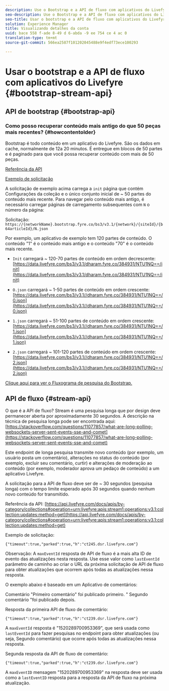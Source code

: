 ```yaml
---
description: Use o Bootstrap e a API de fluxo com aplicativos do Livefyre.
seo-description: Use o Bootstrap e a API de fluxo com aplicativos do Livefyre.
seo-title: Usar o bootstrap e a API de fluxo com aplicativos do Livefyre
solution: Experience Manager
title: Visualizando detalhes da conta
uuid: bace 558 f-ade 8-49 d 6-abda -9 ee 754 ce 4 ac 0
translation-type: tm+mt
source-git-commit: 566ea2587f101202045488e9f4edf73ece100293

---
```



# Usar o bootstrap e a API de fluxo com aplicativos do Livefyre {#bootstrap-stream-api}

## API de bootstrap {#bootstrap-api}

### Como posso recuperar conteúdo mais antigo do que 50 peças mais recentes? {#howcontentolder}

Bootstrap é todo conteúdo em um aplicativo do Livefyre. São os dados em cache, normalmente de 12a 20 minutos. É entregue em blocos de 50 partes e é paginado para que você possa recuperar conteúdo com mais de 50 peças.

[Referência da API](https://api.livefyre.com/docs/apis/by-category/collections#operation=urn:livefyre:apis:bootstrap:operations:bs3:v3.1:network:site:article:init:method=get)

[Exemplo de solicitação](https://data.livefyre.com/bs3/v3.1/dharam.fyre.co/384931/NTU1NQ==/init)

A solicitação de exemplo acima carrega a `init` página que contém Configurações da coleção e o único conjunto inicial de ~ 50 partes do conteúdo mais recente. Para navegar pelo conteúdo mais antigo, é necessário carregar páginas de carregamento subsequentes com `N` o número da página:

Solicitação: `https://{networkName}.bootstrap.fyre.co/bs3/v3.1/{network}/{siteId}/{b64articleId}/N.json`

Por exemplo, um aplicativo de exemplo tem 120 partes de conteúdo. O conteúdo "1" é o conteúdo mais antigo e o conteúdo "70" é o conteúdo mais recente.

* `Init` carregará ~ 120-70 partes de conteúdo em ordem decrescente: [https://data.livefyre.com/bs3/v3.1/dharam.fyre.co/384931/NTU1NQ==/init](https://data.livefyre.com/bs3/v3.1/dharam.fyre.co/384931/NTU1NQ==/init)

* `O.json` carregará ~ 1-50 partes de conteúdo em ordem crescente: [https://data.livefyre.com/bs3/v3.1//dharam.fyre.co/384931/NTU1NQ==/0.json](https://data.livefyre.com/bs3/v3.1//dharam.fyre.co/384931/NTU1NQ==/0.json)

* `1.json` carregará ~ 51-100 partes de conteúdo em ordem crescente: [https://data.livefyre.com/bs3/v3.1//dharam.fyre.co/384931/NTU1NQ==/1.json](https://data.livefyre.com/bs3/v3.1//dharam.fyre.co/384931/NTU1NQ==/1.json)

* `2.json` carregará ~ 101-120 partes de conteúdo em ordem crescente:[https://data.livefyre.com/bs3/v3.1//dharam.fyre.co/384931/NTU1NQ==/2.json](https://data.livefyre.com/bs3/v3.1//dharam.fyre.co/384931/NTU1NQ==/2.json)

[Clique aqui para ver o Fluxograma de pesquisa do Bootstrap.](https://marketing-resource-help.s3.amazonaws.com/resources/help/en_US/livefyre/bootstrap-poll-flowchart.pdf)

## API de fluxo {#stream-api}

O que é a API de fluxo?
Stream é uma pesquisa longa que por design deve permanecer aberta por aproximadamente 30 segundos. A descrição na técnica de pesquisa longa pode ser encontrada aqui: [https://stackoverflow.com/questions/11077857/what-are-long-polling-websockets-server-sent-events-sse-and-comet](https://stackoverflow.com/questions/11077857/what-are-long-polling-websockets-server-sent-events-sse-and-comet)

Este endpoint de longa pesquisa transmite novo conteúdo (por exemplo, um usuário posta um comentário), alterações no status do conteúdo (por exemplo, excluir seu comentário, curtir) e alterações de moderação ao conteúdo (por exemplo, moderador aprova um pedaço de conteúdo) a um aplicativo Livefyre.

A solicitação para a API de fluxo deve ser de ~ 30 segundos (pesquisa longa) com o tempo limite esperado após 30 segundos quando nenhum novo conteúdo for transmitido.

Referência da API: [https://api.livefyre.com/docs/apis/by-category/collections#operation=urn:livefyre:apis:stream1:operations:v3.1:collection:updates:method=get](https://api.livefyre.com/docs/apis/by-category/collections#operation=urn:livefyre:apis:stream1:operations:v3.1:collection:updates:method=get)

Exemplo de solicitação:

`{"timeout":true,"parked":true,"h":"ct245.dsr.livefyre.com"}`

Observação: A `maxEventId` resposta de API de fluxo é a mais alta ID de evento das atualizações nesta resposta. Use esse valor como `lastEventId` parâmetro de caminho ao criar o URL da próxima solicitação de API de fluxo para obter atualizações que ocorrem após todas as atualizações nessa resposta.

O exemplo abaixo é baseado em um Aplicativo de comentários:

Comentário "Primeiro comentário" foi publicado primeiro. " Segundo comentário "foi publicado depois.

Resposta da primeira API de fluxo de comentário:

`{"timeout":true,"parked":true,"h":"ct239.dsr.livefyre.com"}`

A `maxEventId` resposta é "1520289700953369", que será usada como `lastEventId` para fazer pesquisas no endpoint para obter atualizações (ou seja, Segundo comentário) que ocorre após todas as atualizações nessa resposta.

Segunda resposta da API de fluxo de comentário:

`{"timeout":true,"parked":true,"h":"ct239.dsr.livefyre.com"}`

A `maxEventID` mensagem "1520289700953369" na resposta deve ser usada como a `lastEventID` resposta para a resposta da API de fluxo na próxima atualização.